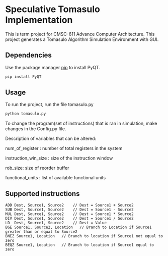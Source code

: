 # Speculative Tomasulo Implementation

This is term project for CMSC-611 Advance Computer Architecture. This project generates a Tomasulo Algorithm Simulation Environment with GUI.

## Dependencies

Use the package manager [pip](https://pip.pypa.io/en/stable/) to install PyQT.

```bash
pip install PyQT
```

## Usage
To run the project, run the file tomasulo.py

```bash
python tomasulo.py
```

To change the program(set of instructions) that is ran in simulation, make changes in the Config.py file.

Description of variables that can be altered:

num_of_register : number of total registers in the system

instruction_win_size : size of the instruction window

rob_size: size of reorder buffer

functional_units : list of available functional units

## Supported instructions

```
ADD Dest, Source1, Source2    // Dest = Source1 + Source2
SUB Dest, Source1, Source2    // Dest = Source1 - Source2
MUL Dest, Source1, Source2    // Dest = Source1 * Source2
DIV Dest, Source1, Source2    // Dest = Source1 / Source2
LD  Dest, Source1, Source2    // Dest = Value 
BGE Source1, Source2, Location   // Branch to Location if Source1 greater than or equal to Source2
BNEZ Source1, Location   // Branch to location if Source1 not equal to zero
BEQZ Source1, Location   // Branch to location if Source1 equal to zero
```
